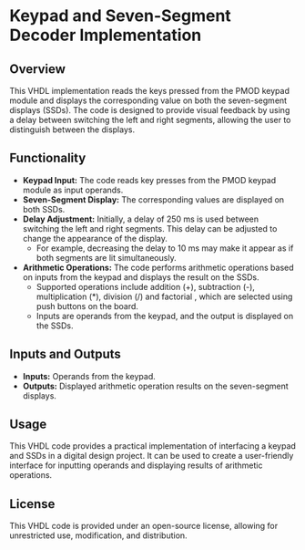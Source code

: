 # Keypad and Seven-Segment Decoder Implementation 

## Overview

This VHDL implementation reads the keys pressed from the PMOD keypad module and displays the corresponding value on both the seven-segment displays (SSDs). The code is designed to provide visual feedback by using a delay between switching the left and right segments, allowing the user to distinguish between the displays.

## Functionality

- **Keypad Input:** The code reads key presses from the PMOD keypad module as input operands.
- **Seven-Segment Display:** The corresponding values are displayed on both SSDs.
- **Delay Adjustment:** Initially, a delay of 250 ms is used between switching the left and right segments. This delay can be adjusted to change the appearance of the display.
  - For example, decreasing the delay to 10 ms may make it appear as if both segments are lit simultaneously.
- **Arithmetic Operations:** The code performs arithmetic operations based on inputs from the keypad and displays the result on the SSDs.
  - Supported operations include addition (+), subtraction (-), multiplication (*), division (/) and factorial , which are selected using push buttons on the board.
  - Inputs are operands from the keypad, and the output is displayed on the SSDs.

## Inputs and Outputs

- **Inputs:** Operands from the keypad.
- **Outputs:** Displayed arithmetic operation results on the seven-segment displays.

## Usage

This VHDL code provides a practical implementation of interfacing a keypad and SSDs in a digital design project. It can be used to create a user-friendly interface for inputting operands and displaying results of arithmetic operations.

## License

This VHDL code is provided under an open-source license, allowing for unrestricted use, modification, and distribution.


